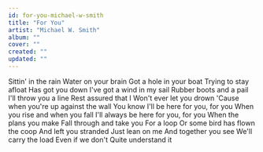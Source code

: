 ```yaml
---
id: for-you-michael-w-smith
title: "For You"
artist: "Michael W. Smith"
album: ""
cover: ""
created: ""
updated: ""
---
```


Sittin' in the rain
Water on your brain
Got a hole in your boat
Trying to stay afloat
Has got you down
I've got a wind in my sail
Rubber boots and a pail
I'll throw you a line
Rest assured that I
Won't ever let you drown
'Cause when you're up against the wall
You know I'll be here for you, for you
When you rise and when you fall
I'll always be here for you, for you
When the plans you make
Fall through and take you
For a loop
Or some bird has flown the coop
And left you stranded
Just lean on me
And together you see
We'll carry the load
Even if we don't
Quite understand it